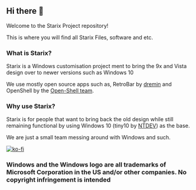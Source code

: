## Hi there 👋
Welcome to the Starix Project repository!

This is where you will find all Starix Files, software and etc.
### What is Starix?
Starix is a Windows customisation project ment to bring the 9x and Vista design over to newer versions such as Windows 10

We use mostly open source apps such as, RetroBar by [dremin](https://github.com/dremin) and OpenShell by the [Open-Shell team](https://github.com/Open-Shell).
### Why use Starix?
Starix is for people that want to bring back the old design while still remaining functional by using Windows 10 (tiny10 by [NTDEV](https://www.youtube.com/@NTDEV)) as the base.

We are just a small team messing around with Windows and such.

[![ko-fi](https://ko-fi.com/img/githubbutton_sm.svg)](https://ko-fi.com/B0B5USXNV)

### **Windows and the Windows logo are all trademarks of Microsoft Corporation in the US and/or other companies. No copyright infringement is intended**
